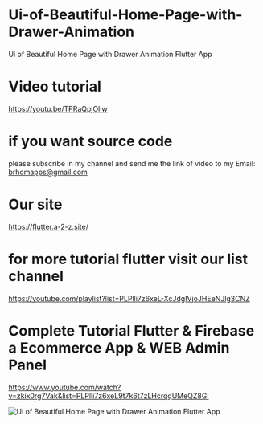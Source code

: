 # Ui-of-Beautiful-Home-Page-with-Drawer-Animation
Ui of Beautiful Home Page with Drawer Animation Flutter App 


# Video tutorial 
https://youtu.be/TPRaQpjOliw

# if you want source code 
please subscribe in my channel and send me the link of video to my Email: brhomapps@gmail.com

# Our site 
https://flutter.a-2-z.site/

# for more tutorial flutter visit our list channel 
https://youtube.com/playlist?list=PLPlli7z6xeL-XcJdgIVjoJHEeNJlg3CNZ

# Complete Tutorial Flutter & Firebase a Ecommerce App & WEB Admin Panel
https://www.youtube.com/watch?v=zkix0rg7Vak&list=PLPlli7z6xeL9t7k6t7zLHcrqqUMeQZ8Gl


![Ui of Beautiful Home Page with Drawer Animation Flutter App](https://user-images.githubusercontent.com/69330783/199854435-ee892c51-d742-49ce-9d43-550797dce0ac.jpg)
